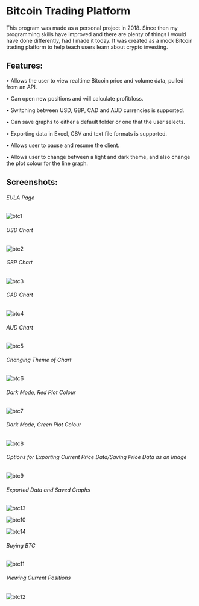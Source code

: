 # Bitcoin Trading Platform

This program was made as a personal project in 2018. Since then my programming skills have improved and there are plenty of things I would have done differently, had I made it today. It was created as a mock Bitcoin trading platform to help teach users learn about crypto investing.

## Features:

• Allows the user to view realtime Bitcoin price and volume data, pulled from an API.

• Can open new positions and will calculate profit/loss.

• Switching between USD, GBP, CAD and AUD currencies is supported.

• Can save graphs to either a default folder or one that the user selects.

• Exporting data in Excel, CSV and text file formats is supported.

• Allows user to pause and resume the client.

• Allows user to change between a light and dark theme, and also change the plot colour for the line graph.

## Screenshots:

###### EULA Page

![btc1](https://user-images.githubusercontent.com/46501575/199218875-1043aafd-57ea-4f1f-90e3-55e60d9e1503.PNG)

###### USD Chart

![btc2](https://user-images.githubusercontent.com/46501575/199218899-65e6dd10-157c-468f-ace0-6b45bb1a41e2.PNG)

###### GBP Chart

![btc3](https://user-images.githubusercontent.com/46501575/199221503-8703cedf-e709-49e9-88b0-e7bbdf2b3911.PNG)

###### CAD Chart

![btc4](https://user-images.githubusercontent.com/46501575/199221699-2cdca79b-cb31-44e8-aff4-541e7a3aef57.PNG)

###### AUD Chart

![btc5](https://user-images.githubusercontent.com/46501575/199222130-0e1c98d3-f88c-415e-b912-cc59a0c32a40.PNG)

###### Changing Theme of Chart

![btc6](https://user-images.githubusercontent.com/46501575/199222427-76e7c3e5-b0c1-4efe-b7cd-b47845b1d869.PNG)

###### Dark Mode, Red Plot Colour

![btc7](https://user-images.githubusercontent.com/46501575/199222623-b01b8bfd-5166-482f-bcfb-418898d7c881.PNG)

###### Dark Mode, Green Plot Colour

![btc8](https://user-images.githubusercontent.com/46501575/199222817-e1d552cc-065d-472e-b8a8-3e150780ffd3.PNG)

###### Options for Exporting Current Price Data/Saving Price Data as an Image

![btc9](https://user-images.githubusercontent.com/46501575/199222898-32bc7f0a-bfb8-4c31-a63d-20e5c4bd155b.png)

###### Exported Data and Saved Graphs

![btc13](https://user-images.githubusercontent.com/46501575/199224210-e301da6e-42e2-4f2f-b98f-3333c425520f.PNG)

![btc10](https://user-images.githubusercontent.com/46501575/199224229-0e75c4c9-1005-4701-9170-8e91253b9ead.PNG)

![btc14](https://user-images.githubusercontent.com/46501575/199224354-2b92c023-96bc-4b86-8f3e-e0f175fd32aa.PNG)

###### Buying BTC

![btc11](https://user-images.githubusercontent.com/46501575/199224460-88f23850-64e9-4122-b54d-54edf57d8ded.PNG)

###### Viewing Current Positions

![btc12](https://user-images.githubusercontent.com/46501575/199224499-43b555ac-b5e3-4e06-97ae-f35495170e0d.PNG)


